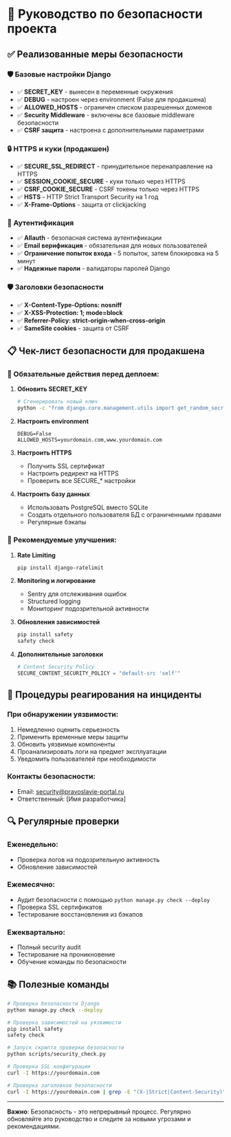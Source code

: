 # 🔐 Руководство по безопасности проекта

## ✅ Реализованные меры безопасности

### 🛡️ Базовые настройки Django
- ✅ **SECRET_KEY** - вынесен в переменные окружения
- ✅ **DEBUG** - настроен через environment (False для продакшена)
- ✅ **ALLOWED_HOSTS** - ограничен списком разрешенных доменов
- ✅ **Security Middleware** - включены все базовые middleware безопасности
- ✅ **CSRF защита** - настроена с дополнительными параметрами

### 🔒 HTTPS и куки (продакшен)
- ✅ **SECURE_SSL_REDIRECT** - принудительное перенаправление на HTTPS
- ✅ **SESSION_COOKIE_SECURE** - куки только через HTTPS
- ✅ **CSRF_COOKIE_SECURE** - CSRF токены только через HTTPS
- ✅ **HSTS** - HTTP Strict Transport Security на 1 год
- ✅ **X-Frame-Options** - защита от clickjacking

### 🔑 Аутентификация
- ✅ **Allauth** - безопасная система аутентификации
- ✅ **Email верификация** - обязательная для новых пользователей
- ✅ **Ограничение попыток входа** - 5 попыток, затем блокировка на 5 минут
- ✅ **Надежные пароли** - валидаторы паролей Django

### 🛡️ Заголовки безопасности
- ✅ **X-Content-Type-Options: nosniff**
- ✅ **X-XSS-Protection: 1; mode=block**
- ✅ **Referrer-Policy: strict-origin-when-cross-origin**
- ✅ **SameSite cookies** - защита от CSRF

## 📋 Чек-лист безопасности для продакшена

### 🌟 Обязательные действия перед деплоем:

1. **Обновить SECRET_KEY**
   ```bash
   # Сгенерировать новый ключ
   python -c "from django.core.management.utils import get_random_secret_key; print(get_random_secret_key())"
   ```

2. **Настроить environment**
   ```env
   DEBUG=False
   ALLOWED_HOSTS=yourdomain.com,www.yourdomain.com
   ```

3. **Настроить HTTPS**
   - Получить SSL сертификат
   - Настроить редирект на HTTPS
   - Проверить все SECURE_* настройки

4. **Настроить базу данных**
   - Использовать PostgreSQL вместо SQLite
   - Создать отдельного пользователя БД с ограниченными правами
   - Регулярные бэкапы

### 🔧 Рекомендуемые улучшения:

1. **Rate Limiting**
   ```bash
   pip install django-ratelimit
   ```

2. **Monitoring и логирование**
   - Sentry для отслеживания ошибок
   - Structured logging
   - Мониторинг подозрительной активности

3. **Обновления зависимостей**
   ```bash
   pip install safety
   safety check
   ```

4. **Дополнительные заголовки**
   ```python
   # Content Security Policy
   SECURE_CONTENT_SECURITY_POLICY = "default-src 'self'"
   ```

## 🚨 Процедуры реагирования на инциденты

### При обнаружении уязвимости:
1. Немедленно оценить серьезность
2. Применить временные меры защиты
3. Обновить уязвимые компоненты
4. Проанализировать логи на предмет эксплуатации
5. Уведомить пользователей при необходимости

### Контакты безопасности:
- Email: security@pravoslavie-portal.ru
- Ответственный: [Имя разработчика]

## 🔍 Регулярные проверки

### Еженедельно:
- Проверка логов на подозрительную активность
- Обновление зависимостей

### Ежемесячно:
- Аудит безопасности с помощью `python manage.py check --deploy`
- Проверка SSL сертификатов
- Тестирование восстановления из бэкапов

### Ежеквартально:
- Полный security audit
- Тестирование на проникновение
- Обучение команды по безопасности

## 📚 Полезные команды

```bash
# Проверка безопасности Django
python manage.py check --deploy

# Проверка зависимостей на уязвимости
pip install safety
safety check

# Запуск скрипта проверки безопасности
python scripts/security_check.py

# Проверка SSL конфигурации
curl -I https://yourdomain.com

# Проверка заголовков безопасности
curl -I https://yourdomain.com | grep -E "(X-|Strict|Content-Security)"
```

---

**Важно**: Безопасность - это непрерывный процесс. Регулярно обновляйте это руководство и следите за новыми угрозами и рекомендациями.